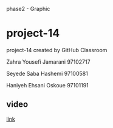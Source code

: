phase2 - Graphic

# project-14
project-14 created by GitHub Classroom

Zahra Yousefi Jamarani 97102717 

Seyede Saba Hashemi 97100581 

Haniyeh Ehsani Oskoue 97101191

## video
[link](https://www.aparat.com/v/EIphc)

